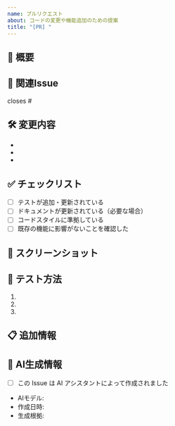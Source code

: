 ```yaml
---
name: プルリクエスト
about: コードの変更や機能追加のための提案
title: "[PR] "
---
```


## 📝 概要
<!-- このプルリクエストで何が変更されるのか簡潔に説明してください -->

## 🔄 関連Issue
<!-- このPRが解決するIssue番号を記載してください（例: #123） -->
closes #

## 🛠 変更内容
<!-- 主な変更内容を箇条書きで記載してください -->
- 
- 
- 

## ✅ チェックリスト
<!-- 実装完了した項目にはチェックを入れてください -->
- [ ] テストが追加・更新されている
- [ ] ドキュメントが更新されている（必要な場合）
- [ ] コードスタイルに準拠している
- [ ] 既存の機能に影響がないことを確認した

## 📸 スクリーンショット
<!-- UIの変更がある場合、変更前と変更後のスクリーンショットを添付してください -->

## 🧪 テスト方法
<!-- レビュアーがこの変更をテストする方法を記載してください -->
1. 
2. 
3. 

## 📋 追加情報
<!-- 追加の情報や注意点があれば記載してください -->

## 🤖 AI生成情報
<!-- AIアシスタントが作成した場合は記入してください -->
- [ ] この Issue は AI アシスタントによって作成されました
- AIモデル: <!-- 例: Claude 3.5 Sonnet, GPT-4, Claude 3.5 Haiku など -->
- 作成日時: <!-- YYYY-MM-DD HH:MM 形式 -->
- 生成根拠: <!-- ユーザーの要求やプロンプトの概要 -->
